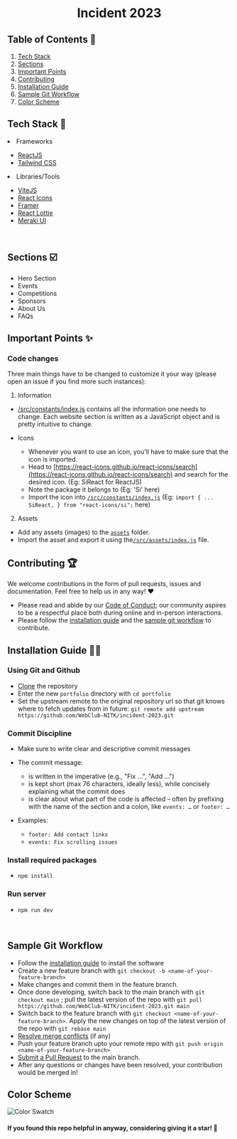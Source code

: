 <h1 align="center"> Incident 2023 </h1>

## Table of Contents 📁

1. [Tech Stack](https://github.com/WebClub-NITK/incident-2023/blob/main/readme.md#tech-stack)
2. [Sections](https://github.com/WebClub-NITK/incident-2023/blob/main/readme.md#sections)
2. [Important Points](https://github.com/WebClub-NITK/incident-2023/blob/main/readme.md#important-points)
4. [Contributing](https://github.com/WebClub-NITK/incident-2023/blob/main/readme.md#contributing)
5. [Installation Guide](https://github.com/WebClub-NITK/incident-2023/blob/main/readme.md#installation-guide)
6. [Sample Git Workflow](https://github.com/WebClub-NITK/incident-2023/blob/main/readme.md#sample-git-workflow)
7. [Color Scheme](https://github.com/WebClub-NITK/incident-2023/blob/main/readme.md#color-scheme)
   <br>

## Tech Stack 🧰

<li>Frameworks</li>

- [ReactJS](https://reactjs.org/)
- [Tailwind CSS](https://tailwindcss.com/)

<li>Libraries/Tools</li>

- [ViteJS](https://vitejs.dev/)
- [React Icons](https://react-icons.github.io/react-icons")
- [Framer](https://www.framer.com/)
- [React Lottie](https://www.npmjs.com/package/react-lottie)
- [Meraki UI](https://merakiui.com/components/)

<br/>

## Sections ☑️

- Hero Section
- Events
- Competitions
- Sponsors
- About Us
- FAQs

## Important Points ✨

### Code changes

Three main things have to be changed to customize it your way (please open an issue if you find more such instances):

1. Information

- [/src/constants/index.js](https://github.com/WebClub-NITK/incident-2023/blob/main/src/constants/index.js) contains all the information one needs to change. Each website section is written as a JavaScript object and is pretty intuitive to change.

- Icons
  - Whenever you want to use an icon, you'll have to make sure that the icon is imported.
  - Head to [https://react-icons.github.io/react-icons/search](https://react-icons.github.io/react-icons/search) and search for the desired icon. (Eg: SiReact for ReactJS)
  - Note the package it belongs to (Eg: 'Si' here)
  - Import the icon into [`/src/constants/index.js`](https://github.com/WebClub-NITK/incident-2023/blob/main/src/constants/index.js) (Eg: `import { ... SiReact, } from "react-icons/si";` here)

2. Assets

- Add any assets (images) to the [`assets`](https://github.com/WebClub-NITK/incident-2023/tree/main/src/assets) folder.
- Import the asset and export it using the[`/src/assets/index.js`](https://github.com/WebClub-NITK/incident-2023/blob/main/src/assets/index.js) file.


## Contributing 🏆

We welcome contributions in the form of pull requests, issues and documentation. Feel free to help us in any way! ❤️

- Please read and abide by our [Code of Conduct](https://github.com/WebClub-NITK/incident-2023/blob/main/CODE_OF_CONDUCT.md);
our community aspires to be a respectful place both during online and in-person interactions.
- Please follow the [installation guide](https://github.com/WebClub-NITK/incident-2023/blob/main/readme.md#installation-guide) and the [sample git workflow](https://github.com/WebClub-NITK/incident-2023/blob/main/readme.md#sample-git-workflow) to contribute.

## Installation Guide 🧑‍💻

### Using Git and Github

- [Clone](https://docs.github.com/en/get-started/quickstart/contributing-to-projects#cloning-a-fork) the repository
- Enter the new `portfolio` directory with `cd portfolio`
- Set the upstream remote to the original repository url so that git knows where to fetch updates from in future: `git remote add upstream https://github.com/WebClub-NITK/incident-2023.git`

### Commit Discipline

- Make sure to write clear and descriptive commit messages
- The commit message:
    - is written in the imperative (e.g., "Fix …", "Add …")
    - is kept short (max 76 characters, ideally less), while concisely explaining what the commit does
    - is clear about what part of the code is affected – often by prefixing with the name of the section and a colon, like `events: …` or `footer: …`

- Examples:
    - `footer: Add contact links`
    - `events: Fix scrolling issues`

### Install required packages

- `npm install`

### Run server

- `npm run dev`

<br/>

## Sample Git Workflow

- Follow the [installation guide](https://github.com/WebClub-NITK/incident-2023/blob/main/readme.md#installation-guide) to install the software
- Create a new feature branch with `git checkout -b <name-of-your-feature-branch>`
- Make changes and commit them in the feature branch.
- Once done developing, switch back to the main branch with `git checkout main` ; pull the latest version of the repo with `git pull https://github.com/WebClub-NITK/incident-2023.git main`
- Switch back to the feature branch with `git checkout <name-of-your-feature-branch>`. Apply the new changes on top of the latest version of the repo with `git rebase main`
- [Resolve merge conflicts](https://help.github.com/articles/resolving-a-merge-conflict-from-the-command-line/) (if any)
- Push your feature branch upto your remote repo with `git push origin <name-of-your-feature-branch>`
- [Submit a Pull Request](https://docs.github.com/en/get-started/quickstart/contributing-to-projects#making-a-pull-request) to the main branch.
- After any questions or changes have been resolved, your contribution would be merged in!

## Color Scheme

![Color Swatch](https://user-images.githubusercontent.com/76661350/215046553-27102f9f-d3b7-445a-aa3c-79ad3afa0b7d.png)

#### If you found this repo helpful in anyway, considering giving it a star! 🌟
